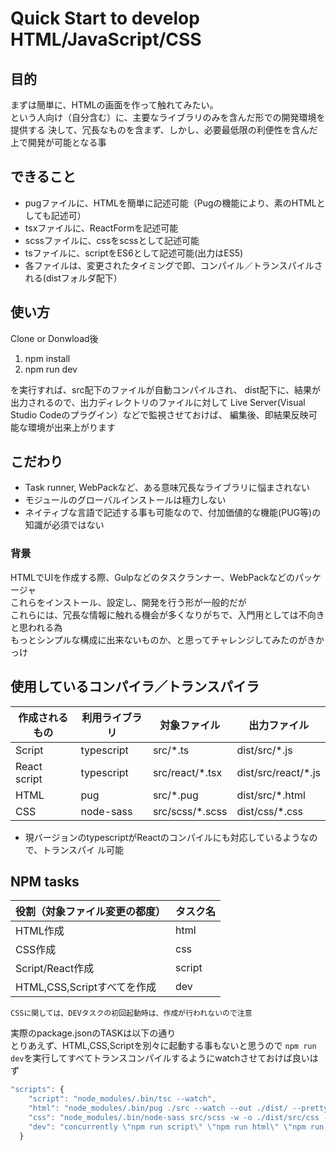 # Quick Start to develop HTML/JavaScript/CSS

## 目的

まずは簡単に、HTMLの画面を作って触れてみたい。  
という人向け（自分含む）に、主要なライブラリのみを含んだ形での開発環境を提供する
決して、冗長なものを含まず、しかし、必要最低限の利便性を含んだ上で開発が可能となる事

## できること

- pugファイルに、HTMLを簡単に記述可能（Pugの機能により、素のHTMLとしても記述可）
- tsxファイルに、ReactFormを記述可能
- scssファイルに、cssをscssとして記述可能
- tsファイルに、scriptをES6として記述可能(出力はES5)
- 各ファイルは、変更されたタイミングで即、コンパイル／トランスパイルされる(distフォルダ配下）

## 使い方

Clone or Donwload後

1. npm install
2. npm run dev

を実行すれば、src配下のファイルが自動コンパイルされ、
dist配下に、結果が出力されるので、出力ディレクトリのファイルに対して
Live Server(Visual Studio Codeのプラグイン）などで監視させておけば、
編集後、即結果反映可能な環境が出来上がります

## こだわり

- Task runner, WebPackなど、ある意味冗長なライブラリに悩まされない
- モジュールのグローバルインストールは極力しない
- ネイティブな言語で記述する事も可能なので、付加価値的な機能(PUG等)の知識が必須ではない

### 背景

HTMLでUIを作成する際、Gulpなどのタスクランナー、WebPackなどのパッケージャ  
これらをインストール、設定し、開発を行う形が一般的だが  
これらには、冗長な情報に触れる機会が多くなりがちで、入門用としては不向きと思われる為  
もっとシンプルな構成に出来ないものか、と思ってチャレンジしてみたのがきかっけ

## 使用しているコンパイラ／トランスパイラ

| 作成されるもの | 利用ライブラリ | 対象ファイル    | 出力ファイル        |
| -------------- | -------------- | --------------- | ------------------- |
| Script         | typescript     | src/*.ts        | dist/src/*.js       |
| React script   | typescript     | src/react/*.tsx | dist/src/react/*.js |
| HTML           | pug            | src/*.pug       | dist/src/*.html     |
| CSS            | node-sass      | src/scss/*.scss | dist/css/*.css      |

- 現バージョンのtypescriptがReactのコンパイルにも対応しているようなので、トランスパイ
ル可能

## NPM tasks

| 役割（対象ファイル変更の都度） | タスク名 |
| ------------------------------ | -------- |
| HTML作成                       | html     |
| CSS作成                        | css      |
| Script/React作成               | script   |
| HTML,CSS,Scriptすべてを作成    | dev      |

    CSSに関しては、DEVタスクの初回起動時は、作成が行われないので注意

実際のpackage.jsonのTASKは以下の通り  
とりあえず、HTML,CSS,Scriptを別々に起動する事もないと思うので
```npm run dev```を実行してすべてトランスコンパイルするようにwatchさせておけば良いはず

``` javascript
"scripts": {
    "script": "node_modules/.bin/tsc --watch",
    "html": "node_modules/.bin/pug ./src --watch --out ./dist/ --pretty",
    "css": "node_modules/.bin/node-sass src/scss -w -o ./dist/src/css -r",
    "dev": "concurrently \"npm run script\" \"npm run html\" \"npm run css\""
  }
```

